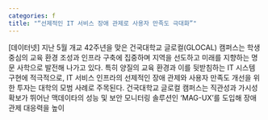 ```yaml
---
categories: f
title: "“선제적인 IT 서비스 장애 관제로 사용자 만족도 극대화”"
---
```

[데이터넷] 지난 5월 개교 42주년을 맞은 건국대학교 글로컬(GLOCAL) 캠퍼스는 학생 중심의 교육 환경 조성과 인프라 구축에 집중하며 지역을 선도하고 미래를 지향하는 명문 사학으로 발전해 나가고 있다. 특히 양질의 교육 환경과 이를 뒷받침하는 IT 시스템 구현에 적극적으로, IT 서비스 인프라의 선제적인 장애 관제와 사용자 만족도 개선을 위한 투자는 대학의 모범 사례로 주목된다. 건국대학교 글로컬 캠퍼스는 직관성과 가시성 확보가 뛰어난 맥데이타의 성능 및 보안 모니터링 솔루션인 ‘MAG-UX’를 도입해 장애 관제 대응력을 높이